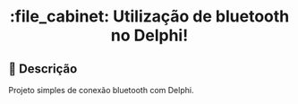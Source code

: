 <h1 align="center">:file_cabinet: Utilização de bluetooth no Delphi!</h1>

## :memo: Descrição
Projeto simples de conexão bluetooth com Delphi.
